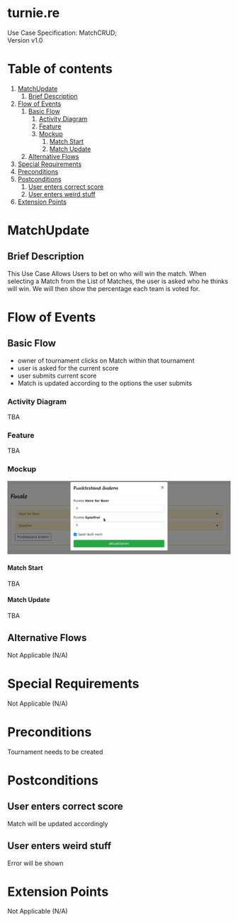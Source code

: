 # turnie.re

Use Case Specification: MatchCRUD;  
Version v1.0

# Table of contents

1. [MatchUpdate](#matchupdate)
   1. [Brief Description](#brief-description)
1. [Flow of Events](#flow-of-events)
   1. [Basic Flow](#basic-flow)
      1. [Activity Diagram](#activity-diagram)
      1. [Feature](#feature)
      1. [Mockup](#mockup)
         1. [Match Start](#match-start)
         1. [Match Update](#match-update)
   1. [Alternative Flows](#alternative-flows)
1. [Special Requirements](#special-requirements)
1. [Preconditions](#preconditions)
1. [Postconditions](#postconditions)
   1. [User enters correct score](#user-enters-correct-score)
   1. [User enters weird stuff](#user-enters-weird-stuff)
1. [Extension Points](#extension-points)


# MatchUpdate

## Brief Description

This Use Case Allows Users to bet on who will win the match. When selecting a Match from the List of Matches, the user is asked who he thinks will win. We will then show the percentage each team is voted for.

# Flow of Events

## Basic Flow

 - owner of tournament clicks on Match within that tournament
 - user is asked for the current score 
 - user submits current score
 - Match is updated according to the options the user submits
 
### Activity Diagram
TBA

### Feature
TBA

### Mockup
![Mockup](../imgs/mockups/mockup_match_update.png)

#### Match Start
TBA

#### Match Update
TBA

## Alternative Flows
Not Applicable (N/A)

# Special Requirements
Not Applicable (N/A)

# Preconditions
Tournament needs to be created

# Postconditions

## User enters correct score
Match will be updated accordingly

## User enters weird stuff
Error will be shown

# Extension Points
Not Applicable (N/A)
